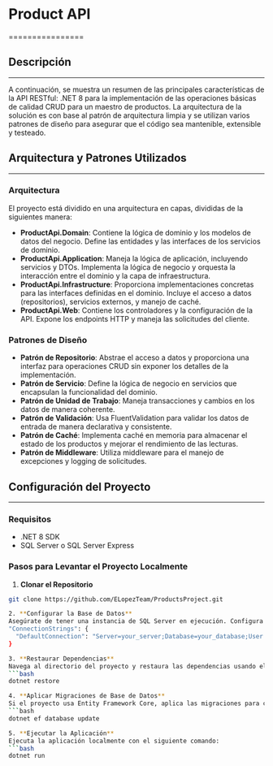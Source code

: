 # Product API
================

## Descripción
-----------
A continuación, se muestra un resumen de las principales características de la API RESTful: .NET 8 para la implementación de las operaciones básicas de calidad CRUD para un maestro de productos. La arquitectura de la solución es con base al patrón de arquitectura limpia y se utilizan varios patrones de diseño para asegurar que el código sea mantenible, extensible y testeado.

## Arquitectura y Patrones Utilizados
-----------------------------------

### Arquitectura

El proyecto está dividido en una arquitectura en capas, divididas de la siguientes manera:

* **ProductApi.Domain**: Contiene la lógica de dominio y los modelos de datos del negocio. Define las entidades y las interfaces de los servicios de dominio.
* **ProductApi.Application**: Maneja la lógica de aplicación, incluyendo servicios y DTOs. Implementa la lógica de negocio y orquesta la interacción entre el dominio y la capa de infraestructura.
* **ProductApi.Infrastructure**: Proporciona implementaciones concretas para las interfaces definidas en el dominio. Incluye el acceso a datos (repositorios), servicios externos, y manejo de caché.
* **ProductApi.Web**: Contiene los controladores y la configuración de la API. Expone los endpoints HTTP y maneja las solicitudes del cliente.

### Patrones de Diseño

* **Patrón de Repositorio**: Abstrae el acceso a datos y proporciona una interfaz para operaciones CRUD sin exponer los detalles de la implementación.
* **Patrón de Servicio**: Define la lógica de negocio en servicios que encapsulan la funcionalidad del dominio.
* **Patrón de Unidad de Trabajo**: Maneja transacciones y cambios en los datos de manera coherente.
* **Patrón de Validación**: Usa FluentValidation para validar los datos de entrada de manera declarativa y consistente.
* **Patrón de Caché**: Implementa caché en memoria para almacenar el estado de los productos y mejorar el rendimiento de las lecturas.
* **Patrón de Middleware**: Utiliza middleware para el manejo de excepciones y logging de solicitudes.

## Configuración del Proyecto
-------------------------

### Requisitos

* .NET 8 SDK
* SQL Server o SQL Server Express

### Pasos para Levantar el Proyecto Localmente

1. **Clonar el Repositorio**
```bash
git clone https://github.com/ELopezTeam/ProductsProject.git

2. **Configurar la Base de Datos**
Asegúrate de tener una instancia de SQL Server en ejecución. Configura la cadena de conexión en el archivo appsettings.json ubicado en la raíz del proyecto:
"ConnectionStrings": {
  "DefaultConnection": "Server=your_server;Database=your_database;User Id=your_user;Password=your_password;"
}

3. **Restaurar Dependencias**
Navega al directorio del proyecto y restaura las dependencias usando el siguiente comando:
```bash
dotnet restore

4. **Aplicar Migraciones de Base de Datos**
Si el proyecto usa Entity Framework Core, aplica las migraciones para configurar la base de datos:
```bash
dotnet ef database update

5. **Ejecutar la Aplicación**
Ejecuta la aplicación localmente con el siguiente comando:
```bash
dotnet run
